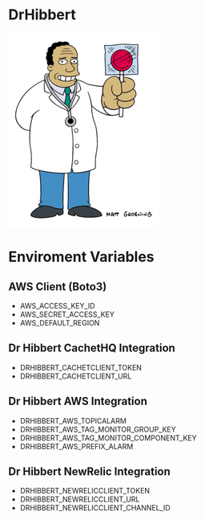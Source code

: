 # DrHibbert
![drimage](https://raw.githubusercontent.com/bthiago/DrHibbert/master/logo.png)

# Enviroment Variables

## AWS Client (Boto3)
* AWS_ACCESS_KEY_ID
* AWS_SECRET_ACCESS_KEY
* AWS_DEFAULT_REGION

## Dr Hibbert CachetHQ Integration
* DRHIBBERT_CACHETCLIENT_TOKEN
* DRHIBBERT_CACHETCLIENT_URL

## Dr Hibbert AWS Integration 
* DRHIBBERT_AWS_TOPICALARM
* DRHIBBERT_AWS_TAG_MONITOR_GROUP_KEY
* DRHIBBERT_AWS_TAG_MONITOR_COMPONENT_KEY
* DRHIBBERT_AWS_PREFIX_ALARM


## Dr Hibbert NewRelic Integration 
* DRHIBBERT_NEWRELICCLIENT_TOKEN
* DRHIBBERT_NEWRELICCLIENT_URL
* DRHIBBERT_NEWRELICCLIENT_CHANNEL_ID
